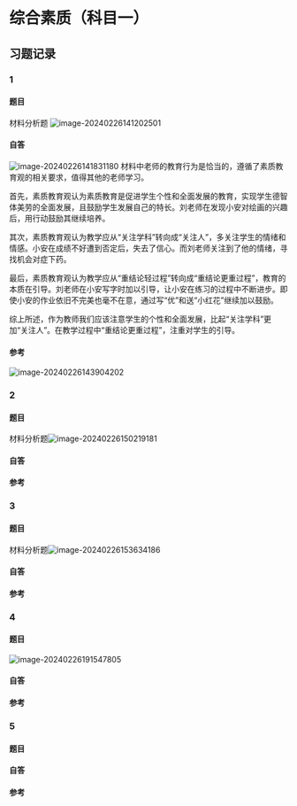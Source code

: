 # 综合素质（科目一）

## 习题记录

### 1

#### 题目

材料分析题
![image-20240226141202501](D:\akkkkk\study\MyNotes\image\教资学习\image-20240226141202501.png)

#### 自答

![image-20240226141831180](D:\akkkkk\study\MyNotes\image\教资学习\image-20240226141831180.png)
材料中老师的教育行为是恰当的，遵循了素质教育观的相关要求，值得其他的老师学习。

首先，素质教育观认为素质教育是促进学生个性和全面发展的教育，实现学生德智体美劳的全面发展，且鼓励学生发展自己的特长。刘老师在发现小安对绘画的兴趣后，用行动鼓励其继续培养。

其次，素质教育观认为教学应从“关注学科”转向成“关注人”，多关注学生的情绪和情感。小安在成绩不好遭到否定后，失去了信心。而刘老师关注到了他的情绪，寻找机会对症下药。

最后，素质教育观认为教学应从“重结论轻过程”转向成“重结论更重过程”，教育的本质在引导。刘老师在小安写字时加以引导，让小安在练习的过程中不断进步。即使小安的作业依旧不完美也毫不在意，通过写“优”和送“小红花”继续加以鼓励。

综上所述，作为教师我们应该注意学生的个性和全面发展，比起“关注学科”更加“关注人”。在教学过程中“重结论更重过程”，注重对学生的引导。

#### 参考

![image-20240226143904202](D:\akkkkk\study\MyNotes\image\教资学习\image-20240226143904202.png)

### 2

#### 题目

材料分析题![image-20240226150219181](D:\akkkkk\study\MyNotes\image\教资学习\image-20240226150219181.png)

#### 自答



#### 参考





### 3

#### 题目

材料分析题![image-20240226153634186](D:\akkkkk\study\MyNotes\image\教资学习\image-20240226153634186.png)

#### 自答



#### 参考



### 4

#### 题目

![image-20240226191547805](D:\akkkkk\study\MyNotes\image\教资学习\image-20240226191547805.png)

#### 自答



#### 参考





### 5

#### 题目



#### 自答



#### 参考

